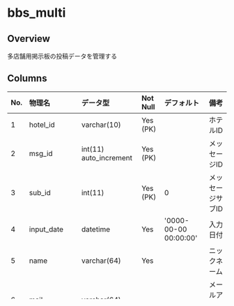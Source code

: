 # bbs_multi

## Overview

多店舗用掲示板の投稿データを管理する

## Columns

|No.|物理名|データ型|Not Null|デフォルト|備考|
|:--|:--|:--|:--|:--|:--|
|1|hotel_id|varchar(10)|Yes (PK)||ホテルID|
|2|msg_id|int(11) auto_increment|Yes (PK)||メッセージID|
|3|sub_id|int(11)|Yes (PK)|0|メッセージサブID|
|4|input_date|datetime|Yes|'0000-00-00 00:00:00'|入力日付|
|5|name|varchar(64)|Yes||ニックネーム|
|6|mail|varchar(64)|||メールアドレス|
|7|subject|varchar(64)|Yes||題名|
|8|body|text|Yes||本文|
|9|del_key|int(11)|Yes|0|削除キー|
|10|del_flag|int(1)|Yes|0|削除フラグ|
|11|user_agent|varchar(255)|||投稿者ユーザエージェント|
|12|remote_ip|varchar(64)|||投稿者IPアドレス|
|13|topic_hotel_id|varchar(10)|||トピック対象ホテルID|

## Indexes

|No.|インデックス名|カラムリスト|主キー|ユニーク|備考|
|:--|:--|:--|:--|:--|:--|
|1|hotel_id,msg_id,sub_id|Yes|Yes||

